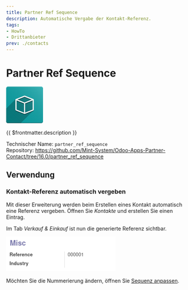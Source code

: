 ```yaml
---
title: Partner Ref Sequence
description: Automatische Vergabe der Kontakt-Referenz.
tags:
- HowTo
- Drittanbieter
prev: ./contacts
---
```

# Partner Ref Sequence
![icon_oms_box](attachments/icon_oms_box.png)

{{ $frontmatter.description }}

Technischer Name: `partner_ref_sequence`\
Repository: <https://github.com/Mint-System/Odoo-Apps-Partner-Contact/tree/16.0/partner_ref_sequence>

## Verwendung

### Kontakt-Referenz automatisch vergeben

Mit dieser Erweiterung werden beim Erstellen eines Kontakt automatisch eine Referenz vergeben. Öffnen Sie *Kontakte* und erstellen Sie einen Eintrag.

Im Tab *Verkauf & Einkauf* ist nun die generierte Referenz sichtbar.

![](attachments/Partner%20Ref%20Sequence.png)

Möchten Sie die Nummerierung ändern, öffnen Sie [Sequenz anpassen](Settings.md#Sequenz%20anpassen).